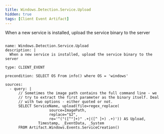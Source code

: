 ```yaml
---
title: Windows.Detection.Service.Upload
hidden: true
tags: [Client Event Artifact]
---
```


When a new service is installed, upload the service binary to the server


<pre><code class="language-yaml">
name: Windows.Detection.Service.Upload
description: |
  When a new service is installed, upload the service binary to the server

type: CLIENT_EVENT

precondition: SELECT OS From info() where OS = 'windows'

sources:
  - query: |
      // Sometimes the image path contains the full command line - we
      // try to extract the first parameter as the binary itself. Deal
      // with two options - either quoted or not.
      SELECT ServiceName, upload(file=regex_replace(
                    source=ImagePath,
                    replace="$2",
                    re='^("([^"]+)" .+|([^ ]+) .+)')) AS Upload,
               Timestamp, _EventData, _System
      FROM Artifact.Windows.Events.ServiceCreation()

</code></pre>

